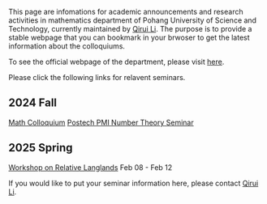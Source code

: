 [](index.html)

This page are infomations for academic announcements and research activities in mathematics department of Pohang University of Science and Technology, currently maintained by [Qirui Li](http://qirui.li). The purpose is to provide a stable webpage that you can bookmark in your brwoser to get the latest information about the colloquiums.

To see the official webpage of the department, please visit [here](http://math.postech.ac.kr/).

Please click the following links for relavent seminars.


## 2024 Fall

[Math Colloquium](colloquium/readme.md)
[Postech PMI Number Theory Seminar](https://buciumas.github.io/postech-number-theory-seminar/index.html)
[](colloquium/readme.md ':include')

## 2025 Spring

[Workshop on Relative Langlands](https://buciumas.github.io/postech-relative-langlands-workshop/index) Feb 08 - Feb 12





If you would like to put your seminar information here, please contact [Qirui Li](http://qirui.li).
